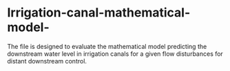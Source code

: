 # Irrigation-canal-mathematical-model-
The file is designed to evaluate the mathematical model predicting the downstream water level in irrigation canals for a given flow disturbances for distant downstream control.
